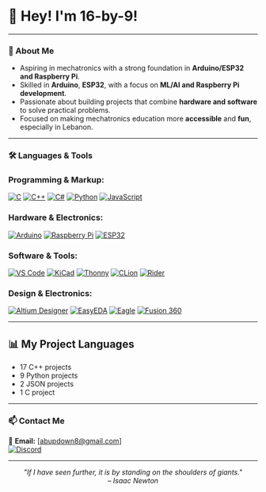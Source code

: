 # 👋 Hey! I'm 16-by-9!

---

### 🚀 About Me

-   Aspiring in mechatronics with a strong foundation in **Arduino/ESP32 and Raspberry Pi**.  
-   Skilled in **Arduino**, **ESP32**, with a focus on **ML/AI and Raspberry Pi development**.  
-   Passionate about building projects that combine **hardware and software** to solve practical problems.    
-   Focused on making mechatronics education more **accessible** and **fun**, especially in Lebanon.   

---

### 🛠️ Languages & Tools

### **Programming & Markup:**
[![C](https://img.shields.io/badge/-C-00599C?style=flat&logo=c&logoColor=white)](https://en.cppreference.com/w/c)
[![C++](https://img.shields.io/badge/-C++-00599C?style=flat&logo=c%2B%2B&logoColor=white)](https://isocpp.org/)
[![C#](https://img.shields.io/badge/C%23-239120?style=flat&logo=c-sharp&logoColor=white)](https://learn.microsoft.com/en-us/dotnet/csharp/)
[![Python](https://img.shields.io/badge/-Python-3776AB?style=flat&logo=python&logoColor=white)](https://www.python.org/)
[![JavaScript](https://img.shields.io/badge/-JavaScript-F7DF1E?style=flat&logo=javascript&logoColor=black)](https://developer.mozilla.org/en-US/docs/Web/JavaScript)


### **Hardware & Electronics:**
[![Arduino](https://img.shields.io/badge/-Arduino-00979D?style=flat&logo=arduino&logoColor=white)](https://www.arduino.cc/)
[![Raspberry Pi](https://img.shields.io/badge/-Raspberry%20Pi-A22846?style=flat&logo=raspberry-pi&logoColor=white)](https://www.raspberrypi.org/)
[![ESP32](https://img.shields.io/badge/-ESP32-000000?style=flat&logo=esphome&logoColor=white)](https://www.espressif.com)


### **Software & Tools:**
[![VS Code](https://img.shields.io/badge/-VS%20Code-007ACC?style=flat&logo=visual-studio-code&logoColor=white)](https://code.visualstudio.com/)
[![KiCad](https://img.shields.io/badge/-KiCad-2C3E50?style=flat&logo=kicad&logoColor=white)](https://www.kicad.org/)
[![Thonny](https://img.shields.io/badge/Thonny-5F4BB6?style=flat&logo=thonny&logoColor=white)](https://thonny.org/)
[![CLion](https://img.shields.io/badge/CLion-000000?style=flat&logo=clion&logoColor=white)](https://www.jetbrains.com/clion/)
[![Rider](https://img.shields.io/badge/Rider-000000?style=flat&logo=rider&logoColor=white)](https://www.jetbrains.com/rider/)

### **Design & Electronics:**
[![Altium Designer](https://img.shields.io/badge/Altium%20Designer-00979D?style=for-the-badge&logo=altiumdesigner&logoColor=white)](https://www.altium.com)
[![EasyEDA](https://img.shields.io/badge/EasyEDA-0A192F?style=for-the-badge&logo=easyeda&logoColor=white)](https://easyeda.com)
[![Eagle](https://img.shields.io/badge/Eagle-FF6600?style=for-the-badge&logo=autodesk&logoColor=white)](https://www.autodesk.com/products/eagle/overview)
[![Fusion 360](https://img.shields.io/badge/Fusion%20360-FA7100?style=for-the-badge&logo=autodesk&logoColor=white)](https://www.autodesk.com/products/fusion-360)

---

## 📊 My Project Languages

<!--LANGUAGE_STATS_START-->
- 17 C++ projects
- 9 Python projects
- 2 JSON projects
- 1 C project
<!--LANGUAGE_STATS_END-->

---

### 📫 Contact Me

📩 **Email:** [abupdown8@gmail.com]    
[![Discord](https://img.shields.io/badge/Discord-%237289DA?style=flat&logo=discord&logoColor=white)](https://discord.com/users/940337616430194820)

---

<p align="center"><i>"If I have seen further, it is by standing on the shoulders of giants."</i><br>– <i>Isaac Newton</i></p>
